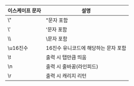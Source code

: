 이스케이프 문자|설명
--|---
\\"|"문자 포함
\\'|'문자 포함
\\\ |\문자 포함
\u16진수|16진수 유니코드에 해당하는 문자 포함
\t|출력 시 탭만큼 띄움
\n|출력 시 줄바꿈(라인피드)
\r|출력 시 캐리지 리턴
